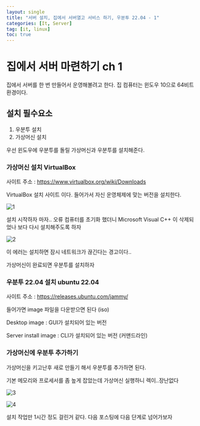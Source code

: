 ```yaml
---
layout: single
title: "서버 설치, 집에서 서버열고 서비스 하기, 우분투 22.04 - 1"
categories: [It, Server]
tag: [it, linux]
toc: true
---
```


# 집에서 서버 마련하기 ch 1

집에서 서버를 한 번 만들어서 운영해볼려고 한다. 집 컴퓨터는 윈도우 10으로 64비트 환경이다.

## 설치 필수요소

1. 우분투 설치
2. 가상머신 설치

우선 윈도우에 우분투를 돌릴 가상머신과 우분투를 설치해준다. 

### 가상머신 설치 VirtualBox

사이트 주소 : https://www.virtualbox.org/wiki/Downloads 

VirtualBox 설치 사이트 이다. 들어가서 자신 운영체제에 맞는 버전을 설치한다. 

![1]({{site.url}}/images/2023-04-25-HOME-SERVER/1.png)

설치 시작하자 마자.. 오류 컴퓨터를 초기화 했더니 Microsoft Visual C++ 이 삭제되었나 보다 다시 설치해주도록 하자

![2]({{site.url}}/images/2023-04-25-HOME-SERVER/2.png)

이 에러는 설치하면 잠시 네트워크가 끊긴다는 경고이다..



가상머신이 완료되면 우분투를 설치하자 

### 우분투 22.04 설치 ubuntu 22.04 

사이트 주소 : https://releases.ubuntu.com/jammy/

들어가면 image 파일을 다운받으면 된다 (iso)

Desktop image : GUI가 설치되어 있는 버전

Server install image : CLI가 설치되어 있는 버전 (커맨드라인)



### 가상머신에 우분투 추가하기 

가상머신을 키고난후 새로 만들기 해서 우분투를 추가하면 된다. 

기본 메모리와 프로세서를 좀 높게 잡았는데 가상머신 실행하니 렉이..장난없다 

![3]({{site.url}}/images/2023-04-25-HOME-SERVER/3.PNG)



![4]({{site.url}}/images/2023-04-25-HOME-SERVER/4.PNG)

설치 작업만 1시간 정도 걸린거 같다. 다음 포스팅에 다음 단계로 넘어가보자 

